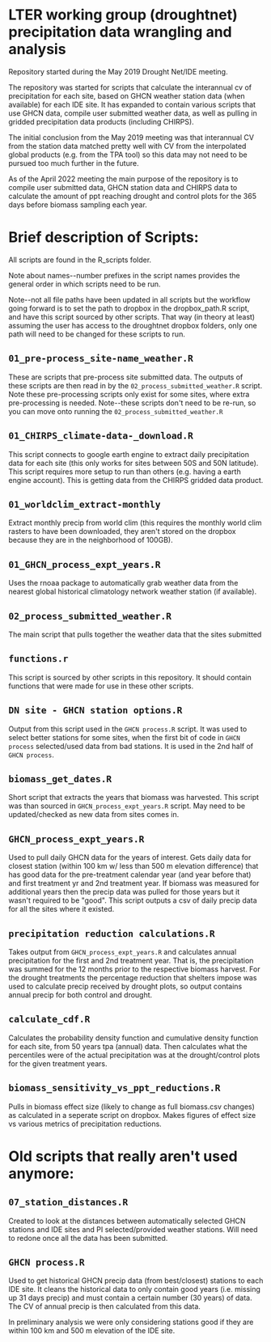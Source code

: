# LTER working group (droughtnet) precipitation data wrangling and analysis

Repository started during the May 2019 Drought Net/IDE meeting.

The repository was started for scripts that calculate the interannual cv of precipitation for each site, based on GHCN weather station data (when available) for each IDE site. It has expanded to contain various scripts that use GHCN data, compile user submitted weather data, as well as pulling in gridded precipitation data products (including CHIRPS).

The initial conclusion from the May 2019 meeting was that interannual CV from the station data matched pretty well with CV from the interpolated global products (e.g. from the TPA tool) so this data may not need to be pursued too much further in the future. 

As of the April 2022 meeting the main purpose of the repository is to compile user submitted data, GHCN station data and CHIRPS data to calculate the amount of ppt reaching drought and control plots for the 365 days before biomass sampling each year.

# Brief description of Scripts:

All scripts are found in the R_scripts folder.

Note about names--number prefixes in the script names provides the general order in which scripts need to be run. 

Note--not all file paths have been updated in all scripts but the workflow going forward
is to set the path to dropbox in the dropbox_path.R script, and have this script sourced by other scripts. That way (in theory at least) assuming the user has access to the droughtnet dropbox folders, only one path will need to be changed for these scripts to run. 

## `01_pre-process_site-name_weather.R`

These are scripts that pre-process site submitted data. The outputs of these scripts are then read
in by the `02_process_submitted_weather.R` script. Note these pre-processing scripts only exist for some sites, where extra pre-processing is needed. Note--these scripts don't need to be re-run, so you can move onto running the `02_process_submitted_weather.R`

## `01_CHIRPS_climate-data-_download.R`

This script connects to google earth engine to extract daily precipitation data for each site (this only works for sites between 50S and 50N latitude). This script requires more setup to run than others (e.g. having a earth engine account). This is getting data from the CHIRPS gridded data product. 

## `01_worldclim_extract-monthly`

Extract monthly precip from world clim (this requires the monthly world clim rasters to have been downloaded, they aren't stored on the dropbox because they are in the neighborhood of 100GB). 

## `01_GHCN_process_expt_years.R`

Uses the rnoaa package to automatically grab weather data from the nearest global historical climatology network weather station (if available).

## `02_process_submitted_weather.R`

The main script that pulls together the weather data that the sites submitted

## 



## `functions.r`

This script is sourced by other scripts in this repository. It should contain functions that were made for use in these other scripts. 

## `DN site - GHCN station options.R`

Output from this script used in the `GHCN process.R` script. It was used to select better stations for some sites, when the first bit of code in `GHCN process` selected/used data from bad stations. It is used in the 2nd half of `GHCN process`.

## `biomass_get_dates.R`

Short script that extracts the years that biomass was harvested. This script was than sourced in `GHCN_process_expt_years.R` script. May need to be updated/checked as new data from sites comes in. 

## `GHCN_process_expt_years.R`

Used to pull daily GHCN data for the years of interest. Gets daily data for closest station (within 100 km w/ less than 500 m elevation difference) that has good data for the pre-treatment calendar year (and year before that) and first treatment yr and 2nd treatment year. If biomass was measured for additional years then the precip data was pulled for those years but it wasn't required to be "good".
This script outputs a csv of daily precip data for all the sites where it existed. 

## `precipitation reduction calculations.R`

Takes output from `GHCN_process_expt_years.R` and calculates annual precipitation for the first and 2nd treatment year. That is, the precipitation was summed for the 12 months prior to the respective biomass harvest. For the drought treatments the percentage reduction that shelters impose was used to calculate precip received by drought plots, so output contains annual precip for both control and drought. 

## `calculate_cdf.R`

Calculates the probability density function and cumulative density function for each site, from 50 years tpa (annual) data. Then calculates what the percentiles were of the actual precipitation was at the drought/control plots for the given treatment years. 

## `biomass_sensitivity_vs_ppt_reductions.R`

Pulls in biomass effect size (likely to change as full biomass.csv changes) as calculated in a seperate script on dropbox. Makes figures of effect size vs various metrics of precipitation reductions. 




# Old scripts that really aren't used anymore:

## `07_station_distances.R`

Created to look at the distances between automatically selected GHCN stations and IDE sites and PI selected/provided weather stations. Will need to redone once all the data has been submitted. 

## `GHCN process.R` 

Used to get historical GHCN precip data (from best/closest) stations to each IDE site. It cleans the historical data to only contain good years (i.e. missing up 31 days precip) and must contain a certain number (30 years) of data. The CV of annual precip is then calculated from this data.

In preliminary analysis we were only considering stations good if they are within 100 km and 500 m elevation of the IDE site. 

